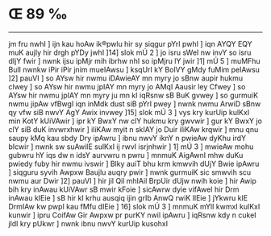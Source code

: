 # Œ 89 ‰
---
jm fru nwhI ] ijn kau hoAw ik®pwlu hir sy siqgur pYrI pwhI ] iqn AYQY
EQY muK aujly hir drgh pYDy jwhI ]14] slok mÚ 2 ] jo isru sWeI nw
invY so isru dIjY fwir ] nwnk ijsu ipMjr mih ibrhw nhI so ipMjru lY jwir
]1] mÚ 5 ] muMFhu BulI nwnkw iPir iPir jnim mueIAwsu ] ksqUrI kY
BolVY gMdy fuMim peIAwsu ]2] pauVI ] so AYsw hir nwmu iDAwieAY mn myry
jo sBnw aupir hukmu clwey ] so AYsw hir nwmu jpIAY mn myry jo AMqI
Aausir ley Cfwey ] so AYsw hir nwmu jpIAY mn myry ju mn kI iqRsnw sB
BuK gvwey ] so gurmuiK nwmu jipAw vfBwgI iqn inMdk dust siB pYrI pwey
] nwnk nwmu ArwiD sBnw qy vfw siB nwvY AgY Awix invwey ]15] slok
mÚ 3 ] vys kry kurUip kulKxI min KotY kUiVAwir ] ipr kY BwxY nw clY
hukmu kry gwvwir ] gur kY BwxY jo clY siB duK invwrxhwir ] iliKAw myit
n skIAY jo Duir iliKAw krqwir ] mnu qnu saupy kMq kau sbdy Dry ipAwru
] ibnu nwvY iknY n pwieAw dyKhu irdY bIcwir ] nwnk sw suAwilE sulKxI
ij rwvI isrjnhwir ] 1] mÚ 3 ] mwieAw mohu gubwru hY iqs dw n idsY
aurvwru n pwru ] mnmuK AigAwnI mhw duKu pwiedy fuby hir nwmu ivswir ]
Blky auiT bhu krm kmwvih dUjY Bwie ipAwru ] siqguru syvih Awpxw
Baujlu auqry pwir ] nwnk gurmuiK sic smwvih scu nwmu aur Dwir ]2]
pauVI ] hir jil Qil mhIAil BrpUir dUjw nwih koie ] hir Awip bih
kry inAwau kUiVAwr sB mwir kFoie ] sicAwrw dyie vifAweI hir Drm
inAwau kIEie ] sB hir kI krhu ausqiq ijin grIb AnwQ rwiK lIEie
] jYkwru kIE DrmIAw kw pwpI kau fMfu dIEie ] 16] slok mÚ 3 ]
mnmuK mYlI kwmxI kulKxI kunwir ] ipru CoifAw Gir Awpxw pr purKY
nwil ipAwru ] iqRsnw kdy n cukeI jldI kry pUkwr ] nwnk ibnu nwvY
kurUip kusohxI
####

